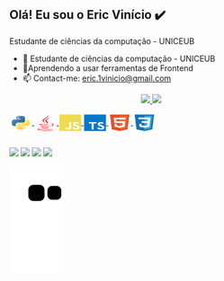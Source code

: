 ## Olá! Eu sou o Eric Vinício ✔️
Estudante de ciências da computação - UNICEUB

-  🔭 Estudante de ciências da computação - UNICEUB
-  🌱Aprendendo a usar ferramentas de Frontend
-  📫 Contact-me: eric.1vinicio@gmail.com

<div align="center">
  <a href="https://github.com/ericroocha">
  <img height="180em" src="https://github-readme-stats.vercel.app/api?username=EricRoocha&show_icons=true&theme=dark&include_all_commits=true&count_private=true"/>
    
  <img height="180em" src="https://github-readme-stats.vercel.app/api/top-langs/?username=EricRoocha&layout=compact&langs_count=7&theme=dark"/>
</div>
  
 
<div style="display: inline_block"><br>
  
<img align="center" alt="Eric-Python" height="30" width="40" src="https://raw.githubusercontent.com/devicons/devicon/master/icons/python/python-original.svg">
<img align="center" alt="Eric-J" height="30" width="40" src="https://raw.githubusercontent.com/devicons/devicon/master/icons/java/java-plain.svg">
<img align="center" alt="Eric-Js" height="30" width="40" src="https://raw.githubusercontent.com/devicons/devicon/master/icons/javascript/javascript-plain.svg">
<img align="center" alt="Eric-Ts" height="30" width="40" src="https://raw.githubusercontent.com/devicons/devicon/master/icons/typescript/typescript-plain.svg">
<img align="center" alt="Eric-HTML" height="30" width="40" src="https://raw.githubusercontent.com/devicons/devicon/master/icons/html5/html5-original.svg">
<img align="center" alt="Eric-CSS" height="30" width="40" src="https://raw.githubusercontent.com/devicons/devicon/master/icons/css3/css3-original.svg">


 </div>

  ##
  
<div> 
<a href="https://contate.me/ericvinicio" target="_blank"><img src=https://img.shields.io/badge/WhatsApp-25D366?style=for-the-badge&logo=whatsapp&logoColor=white" target="_blank"></a>
<a href="https://www.instagram.com/eric.roocha/" target="_blank"><img src="https://img.shields.io/badge/-Instagram-%23E4405F?style=for-the-badge&logo=instagram&logoColor=white" target="_blank"></a>
<a href = "mailto:eric.1vinicio@gmail.com"><img src="https://img.shields.io/badge/-Gmail-%23333?style=for-the-badge&logo=gmail&logoColor=white" target="_blank"></a>
<a href="https://www.linkedin.com/in/ericvinicio/" target="_blank"><img src="https://img.shields.io/badge/-LinkedIn-%230077B5?style=for-the-badge&logo=linkedin&logoColor=white" target="_blank"></a> 
 
  ![Snake animation](https://github.com/rafaballerini/rafaballerini/blob/output/github-contribution-grid-snake.svg)
 
</div>

